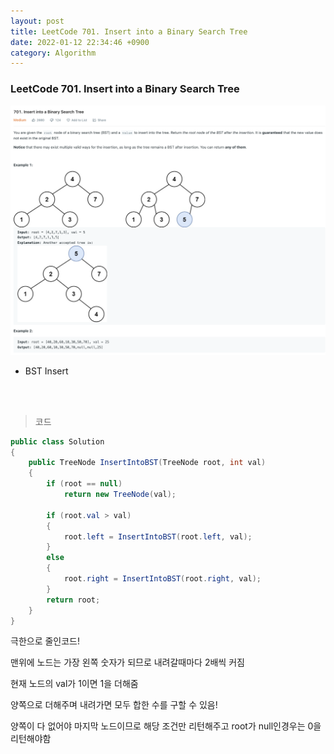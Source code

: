 ```yaml
---
layout: post
title: LeetCode 701. Insert into a Binary Search Tree
date: 2022-01-12 22:34:46 +0900
category: Algorithm
---
```

### LeetCode 701. Insert into a Binary Search Tree

![](/assets/img/leetcode/701.png)

- BST Insert

<br><br>

>코드

```c#
public class Solution
{
    public TreeNode InsertIntoBST(TreeNode root, int val)
    {
        if (root == null)
            return new TreeNode(val);

        if (root.val > val)
        {
            root.left = InsertIntoBST(root.left, val);
        }
        else
        {
            root.right = InsertIntoBST(root.right, val);
        }
        return root;
    }
}
```

극한으로 줄인코드!

맨위에 노드는 가장 왼쪽 숫자가 되므로 내려갈때마다 2배씩 커짐

현재 노드의 val가 1이면 1을 더해줌

양쪽으로 더해주며 내려가면 모두 합한 수를 구할 수 있음!

양쪽이 다 없어야 마지막 노드이므로 해당 조건만 리턴해주고 root가 null인경우는 0을 리턴해야함